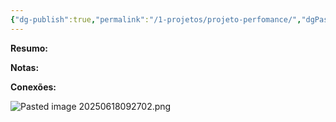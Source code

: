 ```yaml
---
{"dg-publish":true,"permalink":"/1-projetos/projeto-perfomance/","dgPassFrontmatter":true,"created":"2025-06-18T09:26:50.726-03:00","updated":"2025-06-18T09:36:26.460-03:00"}
---
```


**Resumo:**



**Notas:**




**Conexões:**




![Pasted image 20250618092702.png](/img/user/4.%20ARQUIVOS/Pasted%20image%2020250618092702.png)